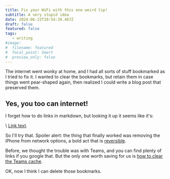 ```yaml
---
title: Fix your WiFi with this one weird tip!
subtitle: A very stupid idea
date: 2024-06-22T20:54:39.467Z
draft: false
featured: false
tags:
   - writing
#image:
#  filename: featured
#  focal_point: Smart
#  preview_only: false
--- 
```

The internet went wonky at home, and I had all sorts of stuff bookmarked as I tried to fix it.  I wanted to clear the bookmarks, but retain them in case things went pear-shaped again, then realized I could write a blog post that preserved them.

## Yes, you too can internet!

I forget how to do links in markdown, but looking it up it seems like it's:

\ [Link text](https://website-name.com).

So I'll try that. Spoiler alert: the thing that finally worked was removing the iPhone from network options, a bold act that is [reversible](https://discussions.apple.com/thread/3793224?sortBy=rank).

Before, we thought the trouble was with Teams, and you can find plenty of links if you google that. But the only one worth saving for us is [how to clear the Teams cache](https://learn.microsoft.com/en-us/microsoftteams/troubleshoot/teams-administration/clear-teams-cache).

OK, now I think I can delete those bookmarks.